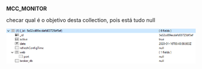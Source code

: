 **MCC_MONITOR**

checar qual é o objetivo desta collection, pois está tudo null

![image.png](/.attachments/image-a5980f6e-914d-4116-ba78-a12c5090d371.png)
